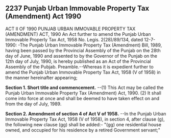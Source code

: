 ## 2237 Punjab Urban Immovable Property Tax (Amendment) Act 1990
ACT II OF 1990
PUNJAB URBAN IMMOVABLE PROPERTY TAX (AMENDMENT) ACT, 1990
An Act further to amend the Punjab Urban Immovable Properly Tax Act, 1958
No. Legis. 2(28)/89/134, dated 12-7-1990: -The Punjab Urban Immovable Property Tax (Amendment) Bill, 1989, having been passed by the Provincial Assembly of the Punjab on the 28th day of June, 1990 and assented to by the Governor of the Punjab on the 12th day of July, 1990, is hereby published as an Act of the Provincial Assembly of the Pubjab.
Preamble.--Whereas it is expedient further to amend the Punjab Urban Immovable Property Tax Act, 1958 (V of 1958) in the manner hereinafter appearing;

**Section 1. Short title and commencement.**
--(1) This Act may be called the Punjab Urban Immovable Property Tax (Amendment) Act, 1990.
   (2) It shall come into force at once and shall be deemed to have taken effect on and from the day of July, 1989.

**Section 2. Amendment of section 4 of Act V of 1958.**
--In the Punjab Urban Immovable Property Tax Act, 1958 (V of 1958), in section 4, after clause (g), the following new clause (gg) shall be added:-
   "(gg) one residential house owned, and occupied for his residence by a retired Government servant;"

